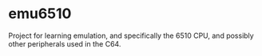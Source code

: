 # emu6510
Project for learning emulation, and specifically the 6510 CPU, and possibly other peripherals used in the C64.
